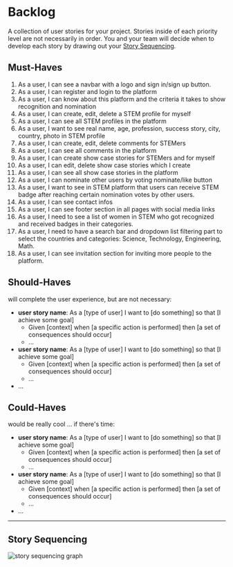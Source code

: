 # Backlog

A collection of user stories for your project. Stories inside of each priority level are not necessarily in order. You and your team will decide when to develop each story by drawing out your [Story Sequencing](#story-sequencing).

## Must-Haves

1. As a user, I can see a navbar with a logo and sign in/sign up button.
2. As a user, I can register and login to the platform
3. As a user, I can know about this platform and the criteria it takes to show recognition and nomination
4. As a user, I can create, edit, delete a STEM profile for myself
5. As a user, I can see all STEM profiles in the platform
6. As a user, I want to see real name, age, profession, success story, city, country, photo in STEM profile
7. As a user, I can create, edit, delete comments for STEMers
8. As a user, I can see all comments in the platform
9. As a user, I can create show case stories for STEMers and for myself
10. As a user, I can edit, delete show case stories which I create
11. As a user, I can see all show case stories in the platform
12. As a user, I can nominate other users by voting nominate/like button
13. As a user, I want to see in STEM platform that users can receive STEM badge after reaching certain nomination votes by other users.
14. As a user, I can see contact infos
15. As a user, I can see footer section in all pages with social media links
16. As a user, I need to see a list of women in STEM who got recognized and received badges in their categories.
17. As a user, I need to have a search bar and dropdown list filtering part to select the countries and categories: Science, Technology, Engineering, Math.
18. As a user, I can see invitation section for inviting more people to the platform.

## Should-Haves

will complete the user experience, but are not necessary:

- **user story name**: As a [type of user] I want to [do something] so that [I achieve some goal]
  - Given [context] when [a specific action is performed] then [a set of consequences should occur]
  - ...
- **user story name**: As a [type of user] I want to [do something] so that [I achieve some goal]
  - Given [context] when [a specific action is performed] then [a set of consequences should occur]
  - ...
- ...

## Could-Haves

would be really cool ... if there's time:

- **user story name**: As a [type of user] I want to [do something] so that [I achieve some goal]
  - Given [context] when [a specific action is performed] then [a set of consequences should occur]
  - ...
- **user story name**: As a [type of user] I want to [do something] so that [I achieve some goal]
  - Given [context] when [a specific action is performed] then [a set of consequences should occur]
  - ...
- ...

---

## Story Sequencing

![story sequencing graph](./story-sequencing-graph.svg)
